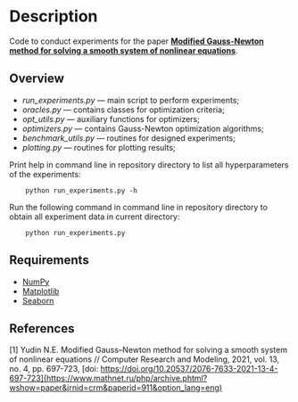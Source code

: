 # Description
Code to conduct experiments for the paper [**Modified Gauss-Newton method for solving a smooth system of nonlinear equations**](https://www.mathnet.ru/php/archive.phtml?wshow=paper&jrnid=crm&paperid=911&option_lang=eng).

## Overview

* *run_experiments.py* — main script to perform experiments;
* *oracles.py* — contains classes for optimization criteria;
* *opt_utils.py* — auxiliary functions for optimizers;
* *optimizers.py* — contains Gauss-Newton optimization algorithms;
* *benchmark_utils.py* — routines for designed experiments;
* *plotting.py* — routines for plotting results;

Print help in command line in repository directory to list all hyperparameters of the experiments:
```
    python run_experiments.py -h
```
Run the following command in command line in repository directory to obtain all experiment data in current directory:
```
    python run_experiments.py
```

## Requirements

* [NumPy](https://numpy.org/)
* [Matplotlib](https://matplotlib.org/)
* [Seaborn](https://seaborn.pydata.org/)

## References
<a id="1">[1]</a> Yudin N.E. Modified Gauss–Newton method for solving a smooth system of nonlinear equations // Computer Research and Modeling, 2021, vol. 13, no. 4, pp. 697-723, [doi: https://doi.org/10.20537/2076-7633-2021-13-4-697-723](https://www.mathnet.ru/php/archive.phtml?wshow=paper&jrnid=crm&paperid=911&option_lang=eng)
